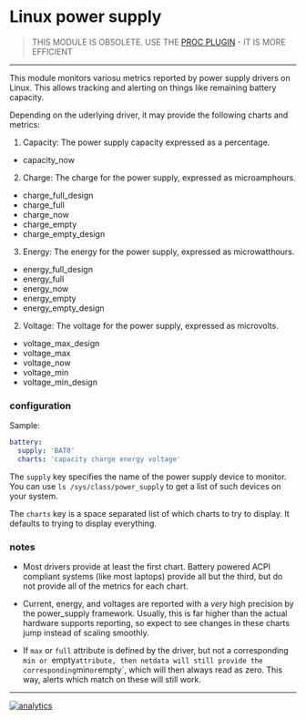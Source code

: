 # Linux power supply

> THIS MODULE IS OBSOLETE.
> USE THE [PROC PLUGIN](../../proc.plugin) - IT IS MORE EFFICIENT

---

This module monitors variosu metrics reported by power supply drivers
on Linux.  This allows tracking and alerting on things like remaining
battery capacity.

Depending on the uderlying driver, it may provide the following charts
and metrics:

1. Capacity: The power supply capacity expressed as a percentage.
  * capacity\_now

2. Charge: The charge for the power supply, expressed as microamphours.
  * charge\_full\_design
  * charge\_full
  * charge\_now
  * charge\_empty
  * charge\_empty\_design

3. Energy: The energy for the power supply, expressed as microwatthours.
  * energy\_full\_design
  * energy\_full
  * energy\_now
  * energy\_empty
  * energy\_empty\_design

2. Voltage: The voltage for the power supply, expressed as microvolts.
  * voltage\_max\_design
  * voltage\_max
  * voltage\_now
  * voltage\_min
  * voltage\_min\_design

### configuration

Sample:

```yaml
battery:
  supply: 'BAT0'
  charts: 'capacity charge energy voltage'
```

The `supply` key specifies the name of the power supply device to monitor.
You can use `ls /sys/class/power_supply` to get a list of such devices
on your system.

The `charts` key is a space separated list of which charts to try
to display.  It defaults to trying to display everything.

### notes

* Most drivers provide at least the first chart.  Battery powered ACPI
compliant systems (like most laptops) provide all but the third, but do
not provide all of the metrics for each chart.

* Current, energy, and voltages are reported with a _very_ high precision
by the power\_supply framework.  Usually, this is far higher than the
actual hardware supports reporting, so expect to see changes in these
charts jump instead of scaling smoothly.

* If `max` or `full` attribute is defined by the driver, but not a
corresponding `min or `empty` attribute, then netdata will still provide
the corresponding `min` or `empty`, which will then always read as zero.
This way, alerts which match on these will still work.

---

[![analytics](https://www.google-analytics.com/collect?v=1&aip=1&t=pageview&_s=1&ds=github&dr=https%3A%2F%2Fgithub.com%2Fnetdata%2Fnetdata&dl=https%3A%2F%2Fmy-netdata.io%2Fgithub%2Fcollectors%2Fpython.d.plugin%2Flinux_power_supply%2FREADME&_u=MAC~&cid=5792dfd7-8dc4-476b-af31-da2fdb9f93d2&tid=UA-64295674-3)]()
